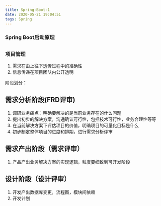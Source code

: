 ```yaml
---
title: Spring-Boot-1
date: 2020-05-21 19:04:51
tags: Spring
---
```


### Spring Boot启动原理

## 


### 项目管理

1. 需求在由上往下透传过程中的准确性
2. 信息传递在项目团队内公开透明

阶段划分：

## 需求分析阶段(FRD评审)

1. 调研业务痛点：明确要解决的是当前业务存在的什么问题
2. 提出初步的解决方案，沟通确认可行性，包括技术可行性，业务合理性等等
3. 在当前解决方案下评估项目的价值，明确项目的可量化目标是什么
4. 初步制定整体项目的进度和排期，进行需求分析评审

## 需求产出阶段（需求评审）

1. 产品产出业务解决方案的实现逻辑，粒度要细致到可开发阶段

## 设计阶段（设计评审）

1. 开发产出数据库变更，流程图，模块间依赖
2. 开发计划


